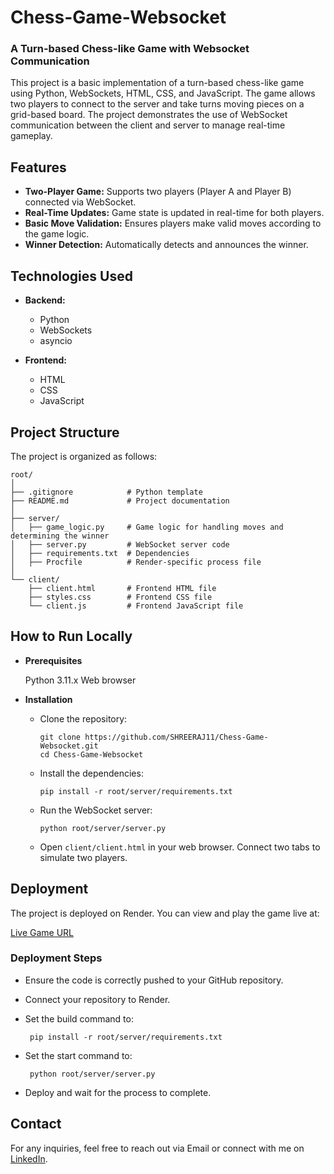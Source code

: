 # Chess-Game-Websocket

### A Turn-based Chess-like Game with Websocket Communication

This project is a basic implementation of a turn-based chess-like game using Python, WebSockets, HTML, CSS, and JavaScript. The game allows two players to connect to the server and take turns moving pieces on a grid-based board. The project demonstrates the use of WebSocket communication between the client and server to manage real-time gameplay.

## Features

- **Two-Player Game:** Supports two players (Player A and Player B) connected via WebSocket.
- **Real-Time Updates:** Game state is updated in real-time for both players.
- **Basic Move Validation:** Ensures players make valid moves according to the game logic.
- **Winner Detection:** Automatically detects and announces the winner.

## Technologies Used

- **Backend:**
  - Python
  - WebSockets
  - asyncio
  
- **Frontend:**
  - HTML
  - CSS
  - JavaScript

## Project Structure

The project is organized as follows:

```plaintext
root/
│
├── .gitignore            # Python template
├── README.md             # Project documentation
│
├── server/
│   ├── game_logic.py     # Game logic for handling moves and determining the winner
│   ├── server.py         # WebSocket server code
│   ├── requirements.txt  # Dependencies
│   ├── Procfile          # Render-specific process file
│
└── client/
    ├── client.html       # Frontend HTML file
    ├── styles.css        # Frontend CSS file
    └── client.js         # Frontend JavaScript file
```

## How to Run Locally

- **Prerequisites**

    Python 3.11.x
    Web browser

- **Installation**

  - Clone the repository:

        git clone https://github.com/SHREERAJ11/Chess-Game-Websocket.git
        cd Chess-Game-Websocket

  - Install the dependencies:

        pip install -r root/server/requirements.txt

  - Run the WebSocket server:

        python root/server/server.py

  - Open `client/client.html` in your web browser. Connect two tabs to simulate two players.

## Deployment

The project is deployed on Render. You can view and play the game live at:

[Live Game URL](https://chess-game-websocket.onrender.com) 


### Deployment Steps

   - Ensure the code is correctly pushed to your GitHub repository.

   - Connect your repository to Render.

   - Set the build command to:
     
          pip install -r root/server/requirements.txt

   - Set the start command to:

          python root/server/server.py

   - Deploy and wait for the process to complete.

## Contact

For any inquiries, feel free to reach out via Email or connect with me on [LinkedIn](https://www.linkedin.com/in/sobhan-shreeraj/).
